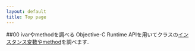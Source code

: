 ```yaml
---
layout: default
title: Top page
---
```


#\#00 ivarやmethodを調べる
Objective-C Runtime APIを用いてクラスの[インスタンス変数やmethod](./issues/more_description)を調べます.